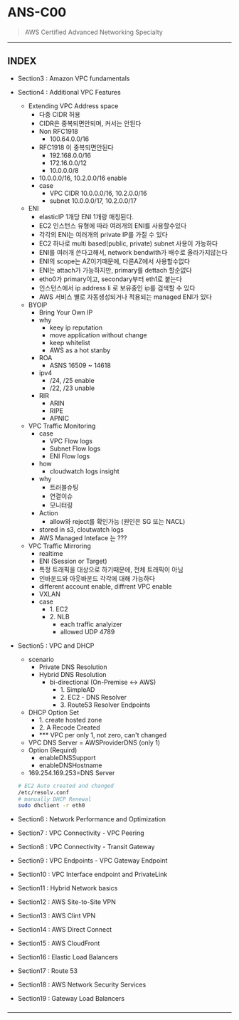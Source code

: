 
# ANS-C00
> AWS Certified Advanced Networking Specialty

---

## INDEX
- Section3 : Amazon VPC fundamentals
- Section4 : Additional VPC Features
    - Extending VPC Address space
        - 다중 CIDR 허용
        - CIDR은 중복되면안되며, 커서는 안된다
        - Non RFC1918
            - 100.64.0.0/16
        - RFC1918 이 중복되면안된다
            - 192.168.0.0/16
            - 172.16.0.0/12
            - 10.0.0.0/8
        - 10.0.0.0/16, 10.2.0.0/16 enable
        - case
            - VPC CIDR 10.0.0.0/16, 10.2.0.0/16
            - subnet 10.0.0.0/17, 10.2.0.0/17
    - ENI
        - elasticIP 1개당 ENI 1개랑 매칭된다.
        - EC2 인스턴스 유형에 따라 여러개의 ENI를 사용할수있다
        - 각각의 ENI는 여러개의 private IP를 가질 수 있다
        - EC2 하나로 multi based(public, private) subnet 사용이 가능하다
        - ENI를 여러개 쓴다고해서, network bendwith가 배수로 올라가지않는다
        - ENI의 scope는 AZ이기때문에, 다른AZ에서 사용할수없다
        - ENI는 attach가 가능하지만, primary를 dettach 할순없다
        - etho0가 primary이고, secondary부터 eth1로 붙는다
        - 인스턴스에서 ip address li 로 보유중인 ip를 검색할 수 있다
        - AWS 서비스 별로 자동생성되거나 적용되는 managed ENI가 있다
    - BYOIP
        - Bring Your Own IP
        - why
            - keey ip reputation
            - move application without change
            - keep whitelist
            - AWS as a hot stanby
        - ROA
            - ASNS 16509 ~ 14618
        - ipv4
            - /24, /25 enable
            - /22, /23 unable
        - RIR
            - ARIN
            - RIPE
            - APNIC 
    - VPC Traffic Monitoring
        - case
            - VPC Flow logs
            - Subnet Flow logs
            - ENI Flow logs
        - how
            - cloudwatch logs insight
        - why
            - 트러블슈팅
            - 연결이슈
            - 모니터링
        - Action
            - allow와 reject를 확인가능 (원인은 SG 또는 NACL)
        - stored in s3, cloutwatch logs
        - AWS Managed Inteface 는 ???
    - VPC Traffic Mirroring
        - realtime
        - ENI (Session or Target)
        - 특정 트래픽을 대상으로 하기때문에, 전체 트래픽이 아님
        - 인바운드와 아웃바운드 각각에 대해 가능하다
        - different account enable, diffrent VPC enable
        - VXLAN
        - case
            - 1\. EC2
            - 2\. NLB
                - each traffic analyizer
                - allowed UDP 4789
        
- Section5 : VPC and DHCP
    - scenario
        - Private DNS Resolution
        - Hybrid DNS Resolution
            - bi-directional (On-Premise <-> AWS)
                - 1\. SimpleAD
                - 2\. EC2 - DNS Resolver 
                - 3\. Route53 Resolver Endpoints
    - DHCP Option Set
        - 1\. create hosted zone
        - 2\. A Recode Created
        - *** VPC per only 1, not zero, can't changed
    - VPC DNS Server = AWSProviderDNS (only 1)
    - Option (Requird)
        - enableDNSSupport
        - enableDNSHostname
    - 169.254.169.253=DNS Server
    ```sh
    # EC2 Auto created and changed
    /etc/resolv.conf
    # manually DHCP Renewal
    sudo dhclient -r eth0
    ```
- Section6 : Network Performance and Optimization
- Section7 : VPC Connectivity - VPC Peering
- Section8 : VPC Connectivity - Transit Gateway
- Section9 : VPC Endpoints - VPC Gateway Endpoint
- Section10 : VPC Interface endpoint and PrivateLink
- Section11 : Hybrid Network basics
- Section12 : AWS Site-to-Site VPN
- Section13 : AWS Clint VPN
- Section14 : AWS Direct Connect
- Section15 : AWS CloudFront
- Section16 : Elastic Load Balancers
- Section17 : Route 53
- Section18 : AWS Network Security Services
- Section19 : Gateway Load Balancers

### 
---
